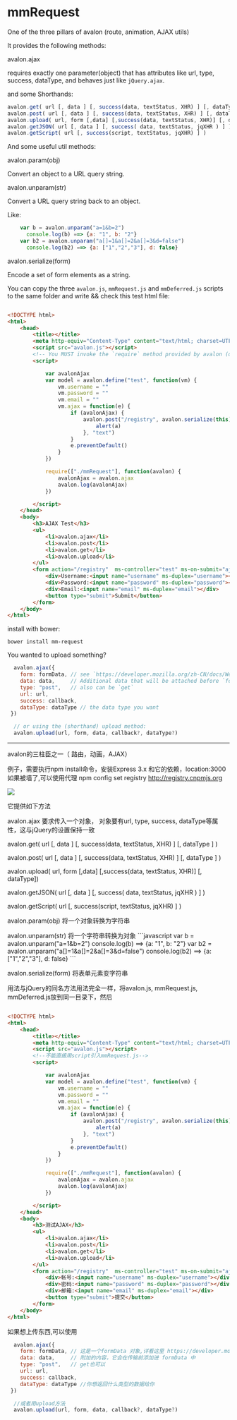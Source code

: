 mmRequest
=========

One of the three pillars of avalon (route, animation, AJAX utils)

It provides the following methods:

avalon.ajax

  requires exactly one parameter(object) that has attributes like url, type, success, dataType, and behaves just like `jQuery.ajax`.

and some Shorthands:

```javascript
avalon.get( url [, data ] [, success(data, textStatus, XHR) ] [, dataType ] )
avalon.post( url [, data ] [, success(data, textStatus, XHR) ] [, dataType ] )
avalon.upload( url, form [,data] [,success(data, textStatus, XHR)] [, dataType])
avalon.getJSON( url [, data ] [, success( data, textStatus, jqXHR ) ] )
avalon.getScript( url [, success(script, textStatus, jqXHR) ] )
```

And some useful util methods:

avalon.param(obj)

  Convert an object to a URL query string.

avalon.unparam(str)

  Convert a URL query string back to an object.

Like:

```javascript
    var b = avalon.unparam("a=1&b=2")
      console.log(b) ==> {a: "1", b: "2"}
    var b2 = avalon.unparam("a[]=1&a[]=2&a[]=3&d=false")
      console.log(b2) ==> {a: ["1","2","3"], d: false}
```

avalon.serialize(form)

  Encode a set of form elements as a string.


You can copy the three `avalon.js`, `mmRequest.js` and `mmDeferred.js` scripts to the same folder and write && check this test html file: 

```html

<!DOCTYPE html>
<html>
    <head>
        <title></title>
        <meta http-equiv="Content-Type" content="text/html; charset=UTF-8">
        <script src="avalon.js"></script>
        <!-- You MUST invoke the `require` method provided by avalon (or another AMD loader) to use mmRequest -->
        <script>

            var avalonAjax
            var model = avalon.define("test", function(vm) {
                vm.username = ""
                vm.password = ""
                vm.email = ""
                vm.ajax = function(e) {
                    if (avalonAjax) {
                        avalon.post("/registry", avalon.serialize(this), function(a) {
                            alert(a)
                        }, "text")
                    }
                    e.preventDefault()
                }
            })

            require(["./mmRequest"], function(avalon) {
                avalonAjax = avalon.ajax
                avalon.log(avalonAjax)
            })

        </script>
    </head>
    <body>
        <h3>AJAX Test</h3>
        <ul>
            <li>avalon.ajax</li>
            <li>avalon.post</li>
            <li>avalon.get</li>
            <li>avalon.upload</li>
        </ul>
        <form action="/registry"  ms-controller="test" ms-on-submit="ajax" >
            <div>Username:<input name="username" ms-duplex="username"></div>
            <div>Password:<input name="password" ms-duplex="password"></div>
            <div>Email:<input name="email" ms-duplex="email"></div>
            <button type="submit">Submit</button>
        </form>
    </body>
</html>
```

install with bower:
```
bower install mm-request
```

You wanted to upload something?

```javascript
  avalon.ajax({
    form: formData, // see `https://developer.mozilla.org/zh-CN/docs/Web/Guide/Using_FormData_Objects`
    data: data,     // Additional data that will be attached before `formData` was sent
    type: "post",   // also can be `get`
    url: url,
    success: callback,
    dataType: dataType // the data type you want
 })

  // or using the (shorthand) upload method:
  avalon.upload(url, form, data, callback?, dataType?)
```


-------------------------------------------

avalon的三柱臣之一（ 路由，动画，AJAX）


例子，需要执行npm install命令，安装Express 3.x 和它的依赖，location:3000
如果被墙了,可以使用代理 npm config set registry http://registry.cnpmjs.org 

<img src="https://f.cloud.github.com/assets/190846/2522052/eb28a388-b4b7-11e3-8536-3920de5388c1.jpg"/>



它提供如下方法
<p>avalon.ajax 要求传入一个对象， 对象要有url, type, success, dataType等属性，这与jQuery的设置保持一致
<p>avalon.get( url [, data ] [, success(data, textStatus, XHR) ] [, dataType ] )
<p>avalon.post( url [, data ] [, success(data, textStatus, XHR) ] [, dataType ] )
<p>avalon.upload( url, form [,data] [,success(data, textStatus, XHR)] [, dataType])
<p>avalon.getJSON( url [, data ] [, success( data, textStatus, jqXHR ) ] )
<p>avalon.getScript( url [, success(script, textStatus, jqXHR) ] )
<p>avalon.param(obj) 将一个对象转换为字符串


<p>avalon.unparam(str) 将一个字符串转换为对象
```javascript
   var b = avalon.unparam("a=1&b=2")
    console.log(b) ==> {a: "1", b: "2"}
    var b2 = avalon.unparam("a[]=1&a[]=2&a[]=3&d=false")
   console.log(b2) ==> {a: ["1","2","3"], d: false}
```
<p>avalon.serialize(form)  将表单元素变字符串

用法与jQuery的同名方法用法完全一样，将avalon.js, mmRequest.js, mmDeferred.js放到同一目录下，然后
```html

<!DOCTYPE html>
<html>
    <head>
        <title></title>
        <meta http-equiv="Content-Type" content="text/html; charset=UTF-8">
        <script src="avalon.js"></script>
        <!--不能直接用script引入mmRequest.js-->
        <script>

            var avalonAjax
            var model = avalon.define("test", function(vm) {
                vm.username = ""
                vm.password = ""
                vm.email = ""
                vm.ajax = function(e) {
                    if (avalonAjax) {
                        avalon.post("/registry", avalon.serialize(this), function(a) {
                            alert(a)
                        }, "text")
                    }
                    e.preventDefault()
                }
            })

            require(["./mmRequest"], function(avalon) {
                avalonAjax = avalon.ajax
                avalon.log(avalonAjax)
            })

        </script>
    </head>
    <body>
        <h3>测试AJAX</h3>
        <ul>
            <li>avalon.ajax</li>
            <li>avalon.post</li>
            <li>avalon.get</li>
            <li>avalon.upload</li>
        </ul>
        <form action="/registry"  ms-controller="test" ms-on-submit="ajax" >
            <div>帐号:<input name="username" ms-duplex="username"></div>
            <div>密码:<input name="password" ms-duplex="password"></div>
            <div>邮箱:<input name="email" ms-duplex="email"></div>
            <button type="submit">提交</button>
        </form>
    </body>
</html>
```
如果想上传东西,可以使用
```javascript
  avalon.ajax({
    form: formData, // 这是一个formData 对象,详看这里 https://developer.mozilla.org/zh-CN/docs/Web/Guide/Using_FormData_Objects
    data: data,     // 附加的内容，它会在传输前添加进 formData 中
    type: "post",   // get也可以
    url: url,
    success: callback,
    dataType: dataType //你想返回什么类型的数据给你
 })

  //或者用upload方法
  avalon.upload(url, form, data, callback?, dataType?)
```
